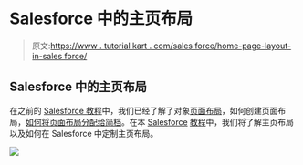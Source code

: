 # Salesforce 中的主页布局

> 原文:[https://www . tutorial kart . com/sales force/home-page-layout-in-sales force/](https://www.tutorialkart.com/salesforce/home-page-layout-in-salesforce/)

## Salesforce 中的主页布局

在之前的 [Salesforce 教程](https://www.tutorialkart.com/salesforce-tutorials/)中，我们已经了解了对象[页面布局](https://www.tutorialkart.com/salesforce/create-edit-assign-a-new-page-layouts-in-salesforce/)，如何创建页面布局，[如何将页面布局分配给简档](https://www.tutorialkart.com/salesforce/profiles-salesforce-salesforce-profiles/)。在本 [Salesforce](https://www.tutorialkart.com/salesforce/what-is-salesforce/) [教程](https://www.tutorialkart.com/salesforce/salesforce-lead-assignment-rules/)中，我们将了解主页布局以及如何在 Salesforce 中定制主页布局。

[![](../Images/925da31b32d6bc3827932f6c8afb11bb.png)](https://www.tutorialkart.com/)